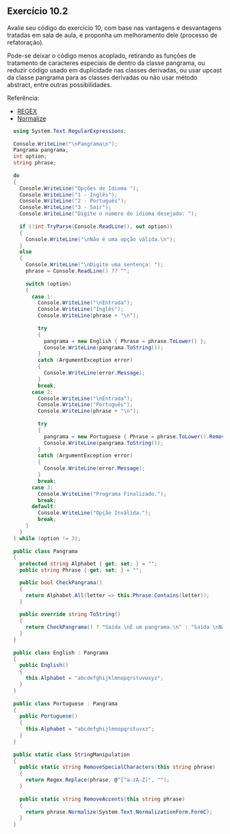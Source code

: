 ## Exercício 10.2

Avalie seu código do exercício 10, com base nas vantagens e desvantagens  tratadas em sala de aula, e proponha um melhoramento dele (processo de refatoração).

Pode-se deixar o código menos acoplado, retirando as funções de tratamento de caracteres especiais de dentro da classe pangrama, ou reduzir código usado em duplicidade nas classes derivadas, ou usar upcast da classe pangrama para as classes derivadas ou não usar método abstract, entre outras possibilidades.

Referência: 
  - [REGEX](https://blog.dp6.com.br/regex-o-guia-essencial-das-express%C3%B5es-regulares-2fc1df38a481)
  - [Normalize](https://learn.microsoft.com/en-us/dotnet/api/system.string.normalize?view=net-8.0&redirectedfrom=MSDN#overloads)

```csharp
  using System.Text.RegularExpressions;
  
  Console.WriteLine("\nPangrama\n");
  Pangrama pangrama;
  int option;
  string phrase;
  
  do
  {
    Console.WriteLine("Opções de Idioma ");
    Console.WriteLine("1 - Inglês");
    Console.WriteLine("2 - Português");
    Console.WriteLine("3 - Sair");
    Console.WriteLine("Digite o número do idioma desejado: ");
  
    if (!int.TryParse(Console.ReadLine(), out option))
    {
      Console.WriteLine("\nNão é uma opção válida.\n");
    }
    else
    {
      Console.WriteLine("\nDigite uma sentença: ");
      phrase = Console.ReadLine() ?? "";
  
      switch (option)
      {
        case 1:
          Console.WriteLine("\nEntrada");
          Console.WriteLine("Inglês");
          Console.WriteLine(phrase + "\n");
  
          try
          {
            pangrama = new English { Phrase = phrase.ToLower() };
            Console.WriteLine(pangrama.ToString());
          }
          catch (ArgumentException error)
          {
            Console.WriteLine(error.Message);
          }
          break;
        case 2:
          Console.WriteLine("\nEntrada");
          Console.WriteLine("Português");
          Console.WriteLine(phrase + "\n");
  
          try
          {
            pangrama = new Portuguese { Phrase = phrase.ToLower().RemoveAccents().RemoveSpecialCharacters() };
            Console.WriteLine(pangrama.ToString());
          }
          catch (ArgumentException error)
          {
            Console.WriteLine(error.Message);
          }
          break;
        case 3:
          Console.WriteLine("Programa Finalizado.");
          break;
        default:
          Console.WriteLine("Opção Inválida.");
          break;
      }
    }
  } while (option != 3);
  
  public class Pangrama
  {
    protected string Alphabet { get; set; } = "";
    public string Phrase { get; set; } = "";

    public bool CheckPangrama()
    {
      return Alphabet.All(letter => this.Phrase.Contains(letter));
    }
  
    public override string ToString()
    {
      return CheckPangrama() ? "Saída \nÉ um pangrama.\n" : "Saída \nNão é um pangrama.\n";
    }
  }
  
  public class English : Pangrama
  {
    public English()
    {
      this.Alphabet = "abcdefghijklmnopqrstuvwxyz";
    }
  }
  
  public class Portuguese : Pangrama
  {
    public Portuguese()
    {
      this.Alphabet = "abcdefghijlmnopqrstuvxz";
    }
  }
  
  public static class StringManipulation
  {
    public static string RemoveSpecialCharacters(this string phrase)
    {
      return Regex.Replace(phrase, @"[^a-zA-Z]", "");
    }
  
    public static string RemoveAccents(this string phrase)
    {
      return phrase.Normalize(System.Text.NormalizationForm.FormC);
    }
  }
```
